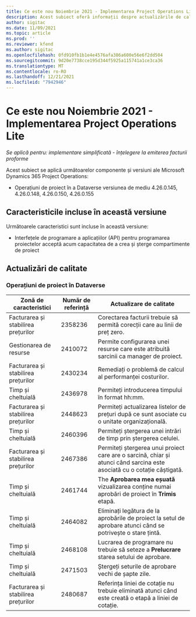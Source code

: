 ```yaml
---
title: Ce este nou Noiembrie 2021 - Implementarea Project Operations Lite
description: Acest subiect oferă informații despre actualizările de calitate care sunt disponibile în versiunea din noiembrie 2021 a implementării Project Operations lite.
author: sigitac
ms.date: 11/09/2021
ms.topic: article
ms.prod: ''
ms.reviewer: kfend
ms.author: sigitac
ms.openlocfilehash: 0fd910fb1b1e4e4576afa386a600e56e6f2dd504
ms.sourcegitcommit: 9d20e7738cce195d344f5925a115741a1ce3ca36
ms.translationtype: MT
ms.contentlocale: ro-RO
ms.lasthandoff: 12/21/2021
ms.locfileid: "7942946"
---
```

# <a name="whats-new-november-2021---project-operations-lite-deployment"></a>Ce este nou Noiembrie 2021 - Implementarea Project Operations Lite

_Se aplică pentru: implementare simplificată - înțelegere la emiterea facturii proforme_

Acest subiect se aplică următoarelor componente și versiuni ale Microsoft Dynamics 365 Project Operations:

- Operațiuni de proiect în a Dataverse versiunea de mediu 4.26.0.145, 4.26.0.148, 4.26.0.150, 4.26.0.155
  
## <a name="features-included-in-this-release"></a>Caracteristicile incluse în această versiune

Următoarele caracteristici sunt incluse în această versiune:

- Interfețele de programare a aplicațiilor (API) pentru programarea proiectelor acceptă acum capacitatea de a crea și șterge compartimente de proiect

## <a name="quality-updates"></a>Actualizări de calitate

### <a name="project-operations-in-dataverse"></a>Operațiuni de proiect în Dataverse

| Zonă de caracteristici | Număr de referință | Actualizare de calitate |
| --- | --- | --- |
| Facturarea și stabilirea prețurilor | 2358236 | Corectarea facturii trebuie să permită corecții care au linii de preț zero. |
| Gestionarea de resurse | 2410072 | Permite configurarea unei resurse care este atribuită sarcinii ca manager de proiect. |
| Facturarea și stabilirea prețurilor | 2430234 | Remediați o problemă de calcul al performanței costurilor. |
| Timp și cheltuială | 2436978 | Permiteți introducerea timpului în format hh:mm. |
| Facturarea și stabilirea prețurilor | 2448623 | Permiteți actualizarea listelor de prețuri după ce sunt asociate cu o unitate organizațională. |
| Timp și cheltuială | 2460396 | Permiteți ștergerea unei intrări de timp prin ștergerea celulei. |
| Facturarea și stabilirea prețurilor | 2467386 | Permiteți ștergerea unui proiect care are o sarcină, chiar și atunci când sarcina este asociată cu o cotație câștigată. |
| Timp și cheltuială | 2461744 | The **Aprobarea mea eșuată** vizualizarea conține numai aprobări de proiect în **Trimis** etapă. |
| Timp și cheltuială | 2464082 | Eliminați legătura de la aprobările de proiect la setul de aprobare atunci când se potrivește o stare țintă. |
| Timp și cheltuială | 2468108 | Lucrarea de programare nu trebuie să seteze a **Prelucrare** starea setului de aprobare. |
| Timp și cheltuială | 2471503 | Ștergeți seturile de aprobare vechi de șapte zile. |
| Facturarea și stabilirea prețurilor | 2480687 | Referința liniei de cotație nu trebuie eliminată atunci când este creată o etapă a liniei de cotație. |

